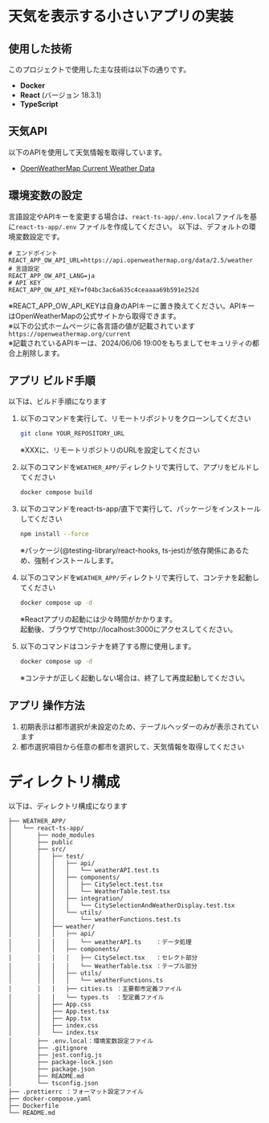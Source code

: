 # 天気を表示する小さいアプリの実装

## 使用した技術
このプロジェクトで使用した主な技術は以下の通りです。
- **Docker**
- **React** (バージョン 18.3.1)
- **TypeScript**

## 天気API
以下のAPIを使用して天気情報を取得しています。
- [OpenWeatherMap Current Weather Data](https://openweathermap.org/current)

## 環境変数の設定
言語設定やAPIキーを変更する場合は、`react-ts-app/.env.local`ファイルを基に`react-ts-app/.env` ファイルを作成してください。
以下は、デフォルトの環境変数設定です。
```env
# エンドポイント
REACT_APP_OW_API_URL=https://api.openweathermap.org/data/2.5/weather
# 言語設定
REACT_APP_OW_API_LANG=ja
# API KEY
REACT_APP_OW_API_KEY=f04bc3ac6a635c4ceaaaa69b591e252d
``` 
※REACT_APP_OW_API_KEYは自身のAPIキーに置き換えてください。APIキーはOpenWeatherMapの公式サイトから取得できます。  
※以下の公式ホームページに各言語の値が記載されています  
```https://openweathermap.org/current```  
※記載されているAPIキーは、2024/06/06 19:00をもちましてセキュリティの都合上削除します。

## アプリ ビルド手順
以下は、ビルド手順になります
1. 以下のコマンドを実行して、リモートリポジトリをクローンしてください  
    ```bash
    git clone YOUR_REPOSITORY_URL
    ```
    ※XXXに、リモートリポジトリのURLを設定してください  
2. 以下のコマンドを`WEATHER_APP/`ディレクトリで実行して、アプリをビルドしてください  
    ```bash
    docker compose build
    ```
3. 以下のコマンドをreact-ts-app/直下で実行して、パッケージをインストールしてください  
    ```bash
    npm install --force
    ```
    ※パッケージ(@testing-library/react-hooks, ts-jest)が依存関係にあるため、強制インストールします。
4. 以下のコマンドを`WEATHER_APP/`ディレクトリで実行して、コンテナを起動してください  
    ```bash
    docker compose up -d
    ```
    ※Reactアプリの起動には少々時間がかかります。  
    起動後、ブラウザでhttp://localhost:3000にアクセスしてください。

5. 以下のコマンドはコンテナを終了する際に使用します。
    ```bash
    docker compose up -d
    ```
    ※コンテナが正しく起動しない場合は、終了して再度起動してください。

## アプリ 操作方法

1. 初期表示は都市選択が未設定のため、テーブルヘッダーのみが表示されています  
1. 都市選択項目から任意の都市を選択して、天気情報を取得してください

# ディレクトリ構成
以下は、ディレクトリ構成になります
```
├── WEATHER_APP/
│   └── react-ts-app/
│       ├── node_modules
│       ├── public
│       ├── src/
│       │   ├── test/
│       │   │   ├── api/
│       │   │   │   └── weatherAPI.test.ts
│       │   │   ├── components/
│       │   │   │   ├── CitySelect.test.tsx
│       │   │   │   └── WeatherTable.test.tsx
│       │   │   ├── integration/
│       │   │   │   └── CitySelectionAndWeatherDisplay.test.tsx
│       │   │   └── utils/
│       │   │       └── weatherFunctions.test.ts
│       │   ├── weather/
│       │   │   ├── api/
│       │   │   │   └── weatherAPI.ts    ：データ処理
│       │   │   ├── components/
│       │   │   │   ├── CitySelect.tsx   ：セレクト部分
│       │   │   │   └── WeatherTable.tsx ：テーブル部分
│       │   │   ├── utils/
│       │   │   │   └── weatherFunctions.ts
│       │   │   ├── cities.ts ：主要都市定義ファイル
│       │   │   └── types.ts  ：型定義ファイル
│       │   ├── App.css
│       │   ├── App.test.tsx
│       │   ├── App.tsx
│       │   ├── index.css
│       │   └── index.tsx
│       ├── .env.local：環境変数設定ファイル
│       ├── .gitignore
│       ├── jest.config.js
│       ├── package-lock.json
│       ├── package.json
│       ├── README.md
│       └── tsconfig.json
├── .prettierrc ：フォーマット設定ファイル
├── docker-compose.yaml
├── Dockerfile
└── README.md

```
